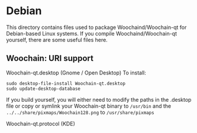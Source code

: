 
Debian
====================
This directory contains files used to package Woochaind/Woochain-qt
for Debian-based Linux systems. If you compile Woochaind/Woochain-qt yourself, there are some useful files here.

## Woochain: URI support ##


Woochain-qt.desktop  (Gnome / Open Desktop)
To install:

	sudo desktop-file-install Woochain-qt.desktop
	sudo update-desktop-database

If you build yourself, you will either need to modify the paths in
the .desktop file or copy or symlink your Woochain-qt binary to `/usr/bin`
and the `../../share/pixmaps/Woochain128.png` to `/usr/share/pixmaps`

Woochain-qt.protocol (KDE)

